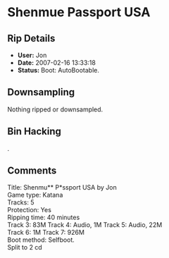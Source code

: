 # Shenmue Passport USA

## Rip Details

- **User:** Jon
- **Date:** 2007-02-16 13:33:18
- **Status:** Boot: AutoBootable.

## Downsampling

Nothing ripped or downsampled.

## Bin Hacking

.

## Comments

Title: Shenmu** P*ssport USA by Jon<br />
Game type: Katana<br />
Tracks: 5<br />
Protection: Yes<br />
Ripping time: 40 minutes<br />
Track 3: 83M Track 4: Audio, 1M Track 5: Audio, 22M<br />
Track 6: 1M Track 7: 926M<br />
Boot method: Selfboot. <br />
Split to 2 cd

